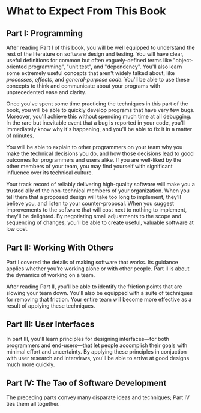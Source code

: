 # What to Expect From This Book

## Part I: Programming

After reading Part I of this book, you will be well equipped to understand the rest of the literature on software design and testing. You will have clear, useful definitions for common but often vaguely-defined terms like "object-oriented programming", "unit test", and "dependency". You'll also learn some extremely useful concepts that aren't widely talked about, like _processes_, _effects_, and _general-purpose code_. You'll be able to use these concepts to think and communicate about your programs with unprecedented ease and clarity.

Once you've spent some time practicing the techniques in this part of the book, you will be able to quickly develop programs that have very few bugs. Moreover, you'll achieve this without spending much time at all debugging. In the rare but inevitable event that a bug is reported in your code, you'll immediately know why it's happening, and you'll be able to fix it in a matter of minutes.

You will be able to explain to other programmers on your team why you make the technical decisions you do, and how those decisions lead to good outcomes for programmers and users alike. If you are well-liked by the other members of your team, you may find yourself with significant influence over its technical culture.

Your track record of reliably delivering high-quality software will make you a trusted ally of the non-technical members of your organization. When you tell them that a proposed design will take too long to implement, they'll believe you, and listen to your counter-proposal. When you suggest improvements to the software that will cost next to nothing to implement, they'll be delighted. By negotiating small adjustments to the scope and sequencing of changes, you'll be able to create useful, valuable software at low cost.

## Part II: Working With Others

Part I covered the details of making software that works. Its guidance applies whether you're working alone or with other people. Part II is about the dynamics of working on a team.

After reading Part II, you'll be able to identify the friction points that are slowing your team down. You'll also be equipped with a suite of techniques for removing that friction. Your entire team will become more effective as a result of applying these techniques.

## Part III: User Interfaces

In part III, you'll learn principles for designing interfaces—for both programmers and end-users—that let people accomplish their goals with minimal effort and uncertainty. By applying these principles in conjuction with user research and interviews, you'll be able to arrive at good designs much more quickly.

## Part IV: The Tao of Software Development

The preceding parts convey many disparate ideas and techniques; Part IV ties them all together.
